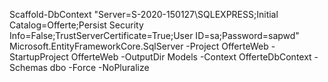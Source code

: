 Scaffold-DbContext "Server=S-2020-150127\SQLEXPRESS;Initial Catalog=Offerte;Persist Security Info=False;TrustServerCertificate=True;User ID=sa;Password=sapwd" Microsoft.EntityFrameworkCore.SqlServer -Project OfferteWeb -StartupProject OfferteWeb -OutputDir Models -Context OfferteDbContext -Schemas dbo -Force -NoPluralize